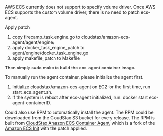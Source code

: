 AWS ECS currently does not support to specify volume driver. Once AWS ECS supports
the custom volume driver, there is no need to patch ecs-agent.

Apply patch
1. copy firecamp_task_engine.go to cloudstax/amazon-ecs-agent/agent/engine/
2. apply docker_task_engine_patch to agent/engine/docker_task_engine.go
3. apply makefile_patch to Makefile

Then simply sudo make to build the ecs-agent container image.

To manually run the agent container, please initialize the agent first.
1. Initialize cloudstax/amazon-ecs-agent on EC2 for the first time, run start_ecs_agent.sh.
2. If the system is reboot after ecs-agent initialized, run: docker start ecs-agent-containerID.

Could also use RPM to automatically install the agent. The RPM could be downloaded from the CloudStax S3 bucket for every release. The RPM is built from [CloudStax Amazon ECS Container Agent](http://github.com/cloudstax/amazon-ecs-agent), which is a fork of the [Amazon ECS Init](https://github.com/aws/amazon-ecs-init) with the patch applied.
